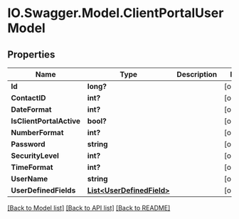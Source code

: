 # IO.Swagger.Model.ClientPortalUserModel
## Properties

Name | Type | Description | Notes
------------ | ------------- | ------------- | -------------
**Id** | **long?** |  | [optional] 
**ContactID** | **int?** |  | [optional] 
**DateFormat** | **int?** |  | [optional] 
**IsClientPortalActive** | **bool?** |  | [optional] 
**NumberFormat** | **int?** |  | [optional] 
**Password** | **string** |  | [optional] 
**SecurityLevel** | **int?** |  | [optional] 
**TimeFormat** | **int?** |  | [optional] 
**UserName** | **string** |  | [optional] 
**UserDefinedFields** | [**List&lt;UserDefinedField&gt;**](UserDefinedField.md) |  | [optional] 

[[Back to Model list]](../README.md#documentation-for-models) [[Back to API list]](../README.md#documentation-for-api-endpoints) [[Back to README]](../README.md)

